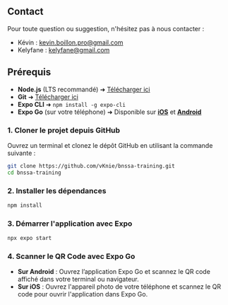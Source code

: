 ## Contact

Pour toute question ou suggestion, n'hésitez pas à nous contacter :

- Kévin : [kevin.boillon.pro@gmail.com](mailto:kevin.boillon.pro@gmail.com)
- Kelyfane : [kelyfane@gmail.com](mailto:kelyfane@gmail.com)

## Prérequis

- **Node.js** (LTS recommandé) ➜ [Télécharger ici](https://nodejs.org/en/download)
- **Git** ➜ [Télécharger ici](https://git-scm.com/downloads)
- **Expo CLI** ➜ `npm install -g expo-cli`
- **Expo Go** (sur votre téléphone) ➜ Disponible sur **[iOS](https://apps.apple.com/app/expo-go/id982107779)** et **[Android](https://play.google.com/store/apps/details?id=host.exp.exponent)**

### 1. Cloner le projet depuis GitHub

Ouvrez un terminal et clonez le dépôt GitHub en utilisant la commande suivante :
```bash
git clone https://github.com/vKnie/bnssa-training.git
cd bnssa-training
```

### 2. Installer les dépendances
```bash
npm install
```

### 3. Démarrer l'application avec Expo
```bash
npx expo start
```

### 4. Scanner le QR Code avec Expo Go
- **Sur Android** : Ouvrez l’application Expo Go et scannez le QR code affiché dans votre terminal ou navigateur.
- **Sur iOS** : Ouvrez l'appareil photo de votre téléphone et scannez le QR code pour ouvrir l'application dans Expo Go.
